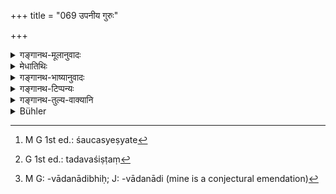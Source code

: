 +++
title = "069 उपनीय गुरुः"

+++

<details><summary>गङ्गानथ-मूलानुवादः</summary>

Having initiated the pupil, the Teacher should, first of all, teach him cleanliness, right behaviour, firetending and also the twilight-devotions.—(69)
</details>

<details><summary>मेधातिथिः</summary>

**शिक्षयेद्** व्युत्पादयेच् **छौचम् आदितः** । **आदित** इति वचनेनाचारादिभ्यः प्राग् उपदेशः शौचस्य नेष्यते[^२३९] । किं तर्हि, अनियतक्रमकाः परस्परम् एते । केवलम् उपनयनानन्तरं व्रतादेशनं वक्ष्यति । आदिष्टवेदव्रतस्य च वेदाध्ययनम् । अतो ऽग्नीन्धनसंध्योपासनयोः समन्त्रकत्वाद् अकृते व्रतादेशे मन्त्रोच्चारणम् अप्राप्तं विधीयते । शौचं चानियतकालम्, तद् अवश्यं[^२४०] तदहर् एवोपदेष्टव्यम् । एवम् आचारो ऽपि । अत इदम् **आदित** इति वचनम् आदरार्थं न प्रथमोपदेश्यतां शौचस्य विधत्ते । शौचम् "एका लिङ्गे" इत्याद्याचमनान्तम् (म्ध् ५.१३६–१४५) । **आचारो** गुर्वादीनां प्रत्युत्थानासनदानाभिवादनादिः[^२४१] । **अग्निकार्यम्** अग्न्याधानकार्यं समित्समिन्धनम् । संध्यायाम् आदित्यस्योपासनं तत्स्वरूपभावनं **संध्याया उपासनम्** । एवं वा "पूर्वां संध्याम्" (य्ध् १.१०१) इत्यादि । एष व्रतधर्मः ॥ २.६९ ॥


[^२४१]:
     M G: -vādanādibhiḥ; J: -vādanādi (mine is a conjectural emendation)


[^२४०]:
     G 1st ed.: tadavaśiṣṭaṃ


[^२३९]:
     M G 1st ed.: śaucasyeṣyate

_अध्ययनधर्मान् इदानीम् आह ।_
</details>

<details><summary>गङ्गानथ-भाष्यानुवादः</summary>

‘*Should teach*’—should make him learn.

‘*First of all*’;—this does not mean that Cleanliness should be taught before Right Behaviour and the rest; in fact, there is no order of sequence intended among those mentioned here; all that the text is going to lay down is that after the Initiation there should he the teaching of the observances; and after the pupil has been instructed regarding the observances, he should proceed with the study of the Veda. Hence if the text meant that the boy should be taught Fire-kindling and the Twilight-Devotions before being taught the observances, it would be laying down for him the reciting of mantras not prescribed anywhere else,—because each of the two acts mentioned is performed with mantras. As for ‘cleanliness,’ there can be no fixed time for it; and it must be taught on the very day on which the boy has been initiated. So also ‘Right Behaviour.’ For these reasons it is clear that the phrase ‘first of all’ is meant to denote *importance*, and it does not mean that it is to be taught before everything else.

‘*Cleanliness*’—stands for all those acts that begin with the washing of the private parts, once, &c., &c. (5. 136) and ending with the *sipping of water*.

‘*Right Behaviour*’—rising to receive the Teacher and other superiors, offering them seat and saluting them.

‘*Fire-tending*’—the kindling of fire, and supplying of fuel.

The *devotion* offered at *twiligh*, to the Sun, consists in meditating upon the form of the Sun. This is what is meant by the ‘*Twilight-Devotions*.’ Or, it may refer to what is going to be prescribed below, in verse 101.

This is what constitutes the ‘Duty relating to Observances.’—(69)
</details>

<details><summary>गङ्गानथ-टिप्पन्यः</summary>

This verse is quoted in *Vidhānapārijāta* (p. 491).
</details>

<details><summary>गङ्गानथ-तुल्य-वाक्यानि</summary>

*Yājñavalkya*, 1.15.—‘The Teacher, having initiated the pupil, should
teach him the Mahāvyāhṛtis and the Veda, and then instruct him regarding
cleanliness and practices.’

*Āśvalāyana-Gṛhyasūtra*, 22.1.—‘Having tied the girdle-zone and handed
over the staff, he should instruct him regarding the duties of
studentship, addressing him thus;—“Thou art a religious student, sip
water, do your duty, sleep not during the day, under the guidance of
your teacher study the Veda.”

*Gautama-Dharmasūtra*, 1.12; 3.5.—‘He is a Teacher, because he expounds
the Veda;—the student should remain under the Teacher.’

*Āpastamba-Dharmasūtra*, 1.1.9, 12, 14.—‘Upanayana is the Vedic
sacrament, for one who is seeking after knowledge; for that purpose one
should seek an initiator who would belong to a noble family and be
endowed with learning and self-control,—and under him one should remain
till the completion of his study;—he is called *Ācarya* because be
*contributes to the accumulation* (ācinoti) of Dharma.’

*Arthaśāstra* (p. 30).—‘For the student, Vedic study, Fire-feeding,
Bathing, Living on alms, Attending on the Teacher till death, and in his
absence, on his son or on a fellow-student.’
</details>

<details><summary>Bühler</summary>

069	Having performed the (rite of) initiation, the teacher must first instruct the (pupil) in (the rules of) personal purification, of conduct, of the fire-worship, and of the twilight devotions.
</details>
